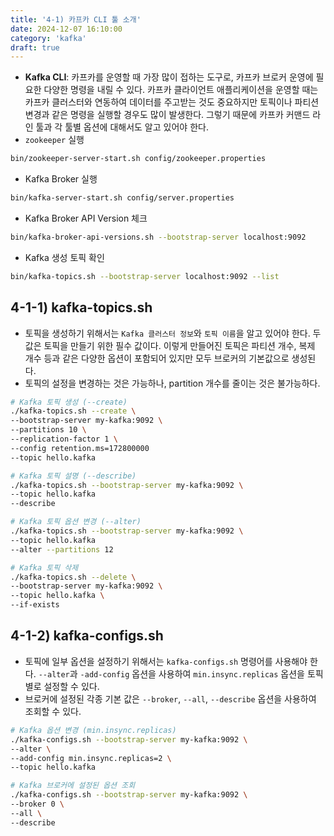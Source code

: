 ```yaml
---
title: '4-1) 카프카 CLI 툴 소개'
date: 2024-12-07 16:10:00
category: 'kafka'
draft: true
---
```


- **Kafka CLI**: 카프카를 운영할 때 가장 많이 접하는 도구로, 카프카 브로커 운영에 필요한 다양한 명령을 내릴 수 있다. 카프카 클라이언트 애플리케이션을 운영할 때는 카프카 클러스터와 연동하여 데이터를 주고받는 것도 중요하지만 토픽이나 파티션 변경과 같은 명령을 실행할 경우도 많이 발생한다. 그렇기 때문에 카프카 커맨드 라인 툴과 각 툴별 옵션에 대해서도 알고 있어야 한다.
- `zookeeper` 실행
```sh
bin/zookeeper-server-start.sh config/zookeeper.properties
```

- Kafka Broker 실행
```sh
bin/kafka-server-start.sh config/server.properties
```

- Kafka Broker API Version 체크
```sh
bin/kafka-broker-api-versions.sh --bootstrap-server localhost:9092
```

- Kafka 생성 토픽 확인
```sh
bin/kafka-topics.sh --bootstrap-server localhost:9092 --list
```

## 4-1-1) kafka-topics.sh

- 토픽을 생성하기 위해서는 `Kafka 클러스터 정보`와 `토픽 이름`을 알고 있어야 한다. 두 값은 토픽을 만들기 위한 필수 값이다. 이렇게 만들어진 토픽은 파티션 개수, 복제 개수 등과 같은 다양한 옵션이 포함되어 있지만 모두 브로커의 기본값으로 생성된다.
- 토픽의 설정을 변경하는 것은 가능하나, partition 개수를 줄이는 것은 불가능하다.

```sh
# Kafka 토픽 생성 (--create)
./kafka-topics.sh --create \
--bootstrap-server my-kafka:9092 \
--partitions 10 \
--replication-factor 1 \
--config retention.ms=172800000
--topic hello.kafka

# Kafka 토픽 설명 (--describe)
./kafka-topics.sh --bootstrap-server my-kafka:9092 \
--topic hello.kafka
--describe

# Kafka 토픽 옵션 변경 (--alter)
./kafka-topics.sh --bootstrap-server my-kafka:9092 \
--topic hello.kafka
--alter --partitions 12

# Kafka 토픽 삭제
./kafka-topics.sh --delete \
--bootstrap-server my-kafka:9092 \
--topic hello.kafka \
--if-exists
```

## 4-1-2) kafka-configs.sh

- 토픽에 일부 옵션을 설정하기 위해서는 `kafka-configs.sh` 명령어를 사용해야 한다. `--alter`과 `-add-config` 옵션을 사용하여 `min.insync.replicas` 옵션을 토픽별로 설정할 수 있다.
- 브로커에 설정된 각종 기본 값은 `--broker`, `--all`, `--describe` 옵션을 사용하여 조회할 수 있다.

```sh
# Kafka 옵션 변경 (min.insync.replicas)
./kafka-configs.sh --bootstrap-server my-kafka:9092 \
--alter \
--add-config min.insync.replicas=2 \
--topic hello.kafka

# Kafka 브로커에 설정된 옵션 조회
./kafka-configs.sh --bootstrap-server my-kafka:9092 \
--broker 0 \
--all \
--describe 
```
